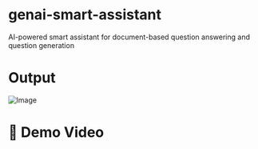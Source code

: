 # genai-smart-assistant
AI-powered smart assistant for document-based question answering and question generation

# Output


![Image](https://github.com/user-attachments/assets/e6bc4321-1d9f-4336-a0f4-44557d347927)

# 🎥 Demo Video

